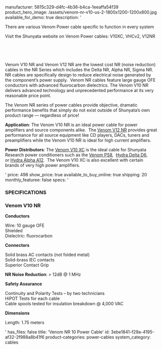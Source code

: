 manufacturer: 5815c329-d4fc-4b36-b4ca-1eeaffa54f39
product_hero_image: /assets/venom-nr-v10-us-2-1800x1200-1200x800.jpg
available_for_demo: true
description: '<p>There are various Venom Power cable specific to function in every system&nbsp;</p><p>Visit the Shunyata website on Venom Power cables: V10XC, VHCv2, V12NR</p><p><br></p><p><br></p><p>Venom V10 NR and Venom V12 NR are the lowest cost NR (noise reduction) cables in the NR Series which includes the Delta NR, Alpha NR, Sigma NR.&nbsp; NR cables are specifically design to reduce electrical noise generated by the component’s power supply.&nbsp; Venom NR cables feature large gauge OFE conductors with advanced fluorocarbon dielectrics. The Venom V10 NR delivers advanced technology and unprecedented performance at its very reasonable price point.</p><p>The Venom NR series of power cables provide objective, dramatic performance benefits that simply do not exist outside of Shunyata’s own product range — regardless of price!</p><p><strong>Application</strong>: The Venom V10 NR is an ideal power cable for power amplifiers and source components alike.&nbsp; The&nbsp;<a href="https://shunyata.com/products/power-cables/venom-line-power-cables/venom-v12-nr/">Venom V12 NR</a>&nbsp;provides great performance for all source equipment like CD players, DACs, tuners and preamplifiers while the Venom V10 NR is ideal for high current amplifiers.</p><p><strong>Power Distributors</strong>: The&nbsp;<a href="https://shunyata.com/products/power-cables/venom-line-power-cables/venom-v10-xc1/">Venom V10 XC</a>&nbsp;is the ideal cable for Shunyata Research power conditioners such as the&nbsp;<a href="https://shunyata.com/products/power-distributors/venom-line-power-distributors/venom-ps8/">Venom PS8</a>, &nbsp;<a href="https://shunyata.com/products/power-distributors/performance-line-power-distributors/hydra-delta-d6/">Hydra Delta D6</a>, or&nbsp;<a href="https://shunyata.com/products/power-distributors/performance-line-power-distributors/hydra-alpha-a12/">Hydra Alpha A12</a>.&nbsp; The Venom V10 XC is also excellent with certain brands of very high power amplifiers.</p>'
price: 498
show_price: true
available_to_buy_online: true
shipping: 20
monthly_featuree: false
specs: '<h3>SPECIFICATIONS</h3><h3>Venom V10 NR</h3><p><b>Conductors</b></p><p>Wire: 10 gauge OFE<br>Shielded<br>Dielectric: fluorocarbon</p><p><b>Connectors</b></p><p>Solid brass AC contacts (not folded metal)<br>Solid-brass IEC contacts<br>Superior Contact Grip</p><p><strong>NR Noise Reduction</strong>: &gt; 12dB @ 1 MHz</p><p><b>Safety Assurance</b></p><p>Continuity and Polarity Tests&nbsp;– by two technicians<br>HiPOT Tests for each cable<br>Cable spools tested for insulation breakdown @ 4,000 VAC</p><p><b>Dimensions</b></p><p>Length: 1.75 meters</p>'
has_files: false
title: 'Venom NR 10 Power Cable'
id: 3ebe1841-f29a-4195-af32-2f988a8b41f6
product-categories: power-cables
system_category: cables
